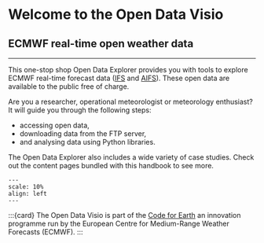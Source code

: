# Welcome to the Open Data Visio

## ECMWF real-time open weather data
---

This one-stop shop Open Data Explorer provides you with tools to explore ECMWF real-time forecast data ([IFS](https://www.ecmwf.int/en/forecasts/datasets/open-data) and [AIFS](https://www.ecmwf.int/en/forecasts/dataset/aifs-machine-learning-data)). These open data are available to the public free of charge.

Are you a researcher, operational meteorologist or meteorology enthusiast?
It will guide you through the following steps:
- accessing open data,
- downloading data from the FTP server,
- and analysing data using Python libraries.

The Open Data Explorer also includes a wide variety of case studies. Check out the content pages bundled with this handbook to see more.

```{figure} logo_challenge32.png
---
scale: 10%
align: left
---
```

:::{card}
The Open Data Visio is part of the [Code for Earth](https://codeforearth.ecmwf.int/) an innovation programme run by the European Centre for Medium-Range Weather Forecasts (ECMWF).
:::